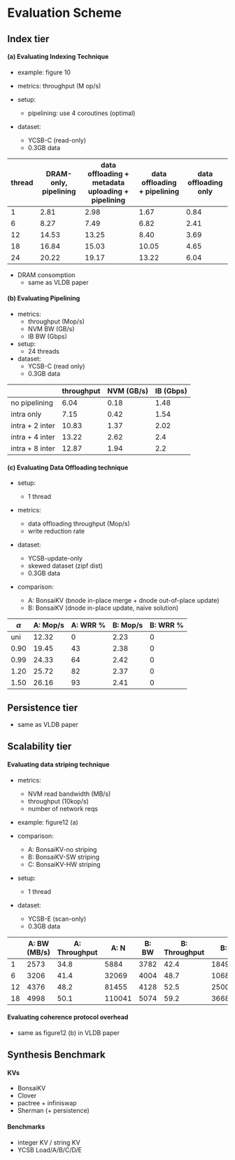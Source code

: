 # Evaluation Scheme

## Index tier

####    (a) Evaluating Indexing Technique

+ example: figure 10

+ metrics: throughput (M op/s)
+ setup:
  + pipelining: use 4 coroutines (optimal)
+ dataset:
  + YCSB-C (read-only)
  + 0.3GB data

| thread | DRAM-only, pipelining | data offloading + metadata uploading + pipelining | data offloading + pipelining | data offloading only |
| ------ | --------------------- | ------------------------------------------------- | ---------------------------- | -------------------- |
| 1      | 2.81                  | 2.98                                              | 1.67                         | 0.84                 |
| 6      | 8.27                  | 7.49                                              | 6.82                         | 2.41                 |
| 12     | 14.53                 | 13.25                                             | 8.40                         | 3.69                 |
| 18     | 16.84                 | 15.03                                             | 10.05                        | 4.65                 |
| 24     | 20.22                 | 19.17                                             | 13.22                        | 6.04                 |

+ DRAM consomption
  + same as VLDB paper

#### (b) Evaluating Pipelining

+ metrics: 
  + throughput (Mop/s)
  + NVM BW (GB/s)
  + IB BW (Gbps)
+ setup:
  + 24 threads
+ dataset:
  + YCSB-C (read only)
  + 0.3GB data

|                 | throughput | NVM (GB/s) | IB (Gbps) |
| --------------- | ---------- | ---------- | --------- |
| no pipelining   | 6.04       | 0.18       | 1.48      |
| intra only      | 7.15       | 0.42       | 1.54      |
| intra + 2 inter | 10.83      | 1.37       | 2.02      |
| intra + 4 inter | 13.22      | 2.62       | 2.4       |
| intra + 8 inter | 12.87      | 1.94       | 2.2       |

#### (c) Evaluating Data Offloading technique

+ setup:
  + 1 thread

+ metrics:
  + data offloading throughput (Mop/s)
  + write reduction rate
+ dataset:
  + YCSB-update-only
  + skewed dataset (zipf dist)
  + 0.3GB data

+ comparison:
  + A: BonsaiKV (bnode in-place merge + dnode out-of-place update)
  + B: BonsaiKV (dnode in-place update, naive solution)

| $\alpha$ | A: Mop/s | A: WRR % | B: Mop/s | B: WRR % |
| -------- | -------- | -------- | -------- | -------- |
| uni      | 12.32    | 0        | 2.23     | 0        |
| 0.90     | 19.45    | 43       | 2.38     | 0        |
| 0.99     | 24.33    | 64       | 2.42     | 0        |
| 1.20     | 25.72    | 82       | 2.37     | 0        |
| 1.50     | 26.16    | 93       | 2.41     | 0        |

## Persistence tier

+ same as VLDB paper

## Scalability tier

#### Evaluating data striping technique

+ metrics:
  + NVM read bandwidth (MB/s)
  + throughput (10kop/s)
  + number of network reqs

+ example: figure12 (a)
+ comparison:
  + A: BonsaiKV-no striping
  + B: BonsaiKV-SW striping
  + C: BonsaiKV-HW striping
+ setup:
  + 1 thread


+ dataset:
  + YCSB-E (scan-only)
  + 0.3GB data

|      | A: BW (MB/s) | A: Throughput | A: N   | B: BW | B: Throughput | B: N    | C: BW | C: Throughput | C: N   |
| ---- | ------------ | ------------- | ------ | ----- | ------------- | ------- | ----- | ------------- | ------ |
| 1    | 2573         | 34.8          | 5884   | 3782  | 42.4          | 184992  | 5943  | 70.1          | 11885  |
| 6    | 3206         | 41.4          | 32069  | 4004  | 48.7          | 1068045 | 7126  | 95.4          | 73898  |
| 12   | 4376         | 48.2          | 81455  | 4128  | 52.5          | 2500394 | 8027  | 100.2         | 166367 |
| 18   | 4998         | 50.1          | 110041 | 5074  | 59.2          | 3668310 | 9984  | 127.6         | 358338 |

#### Evaluating coherence protocol overhead

+ same as figure12 (b) in VLDB paper

## Synthesis Benchmark

#### KVs

+ BonsaiKV
+ Clover
+ pactree + infiniswap
+ Sherman (+ persistence)

#### Benchmarks

+ integer KV / string KV
+ YCSB Load/A/B/C/D/E

